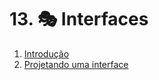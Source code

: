 # 13. 🎭 Interfaces

1. [Introdução](./01-introducao/README.md)
2. [Projetando uma interface](./02-projetando-uma-interface/README.md)